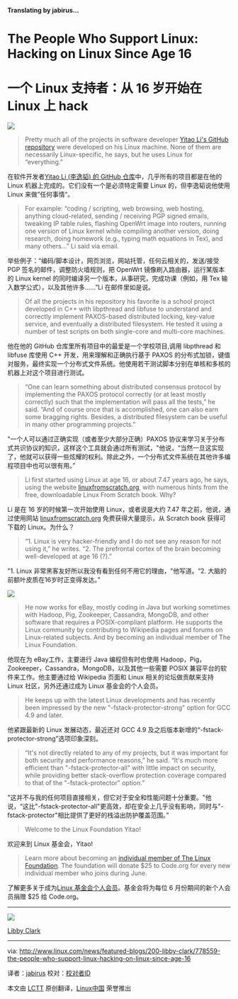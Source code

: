 **Translating by jabirus...**

The People Who Support Linux: Hacking on Linux Since Age 16 
================================================================================

一个 Linux 支持者：从 16 岁开始在 Linux 上 hack
================================================================================

![](http://www.linux.com/images/stories/41373/Yitao-Li.png)

>Pretty much all of the projects in software developer [Yitao Li's GitHub repository][1] were developed on his Linux machine. None of them are necessarily Linux-specific, he says, but he uses Linux for “everything.”

在软件开发者[Yitao Li (李逸韬) 的 GitHub 仓库][1]中，几乎所有的项目都是在他的 Linux 机器上完成的。它们没有一个是必须特定需要 Linux 的，但李逸韬说他使用 Linux 来做”任何事情“。

>For example: “coding / scripting, web browsing, web hosting, anything cloud-related, sending / receiving PGP signed emails, tweaking IP table rules, flashing OpenWrt image into routers, running one version of Linux kernel while compiling another version, doing research, doing homework (e.g., typing math equations in Tex), and many others...” Li said via email.

举些例子：“编码/脚本设计，网页浏览，网站托管，任何云相关的，发送/接受 PGP 签名的邮件，调整防火墙规则，把 OpenWrt 镜像刷入路由器，运行某版本的 Linux kernel 的同时编译另一个版本，从事研究，完成功课（例如，用 Tex 输入数学公式），以及其他许多......”Li 在邮件里如是说。

>Of all the projects in his repository his favorite is a school project developed in C++ with libpthread and libfuse to understand and correctly implement PAXOS-based distributed locking, key-value service, and eventually a distributed filesystem. He tested it using a number of test scripts on both single-core and multi-core machines.

他在他的 GitHub 仓库里所有项目中的最爱是一个学校项目,调用 libpthread 和 libfuse 库使用 C++ 开发，用来理解和正确执行基于 PAXOS 的分布式加锁，键值对服务，最终实现一个分布式文件系统。他使用若干测试脚本分别在单核和多核的机器上对这个项目进行测试。


>“One can learn something about distributed consensus protocol by implementing the PAXOS protocol correctly (or at least mostly correctly) such that the implementation will pass all the tests,” he said. “And of course once that is accomplished, one can also earn some bragging rights. Besides, a distributed filesystem can be useful in many other programming projects.”

"一个人可以通过正确实现（或者至少大部分正确）PAXOS 协议来学习关于分布式共识协议的知识，这样这个工具就会通过所有测试，"他说，“当然一旦这实现了，他就可以获得一些炫耀的权利。除此之外，一个分布式文件系统在其他许多编程项目中也可以很有用。”

>Li first started using Linux at age 16, or about 7.47 years ago, he says, using the website [linuxfromscratch.org][2], with numerous hints from the free, downloadable Linux From Scratch book. Why?

Li 是在 16 岁的时候第一次开始使用 Linux，或者说是大约 7.47 年之前，他说，通过使用网站 [linuxfromscratch.org][2] 免费获得大量提示，从 Scratch book 获得可下载的 Linux。为什么？

>“1. Linux is very hacker-friendly and I do not see any reason for not using it,” he writes. “2. The prefrontal cortex of the brain becoming well-developed at age 16 (?).”


"1. Linux 非常黑客友好所以我没有看到任何不用它的理由，"他写道。“2. 大脑的前额叶皮质在16岁时正变得发达。”

[![](http://www.linux.com/images/stories/41373/ldc_peop_linux.png)][3]

>He now works for eBay, mostly coding in Java but working sometimes with Hadoop, Pig, Zookeeper, Cassandra, MongoDB, and other software that requires a POSIX-compliant platform. He supports the Linux community by contributing to Wikipedia pages and forums on Linux-related subjects. And by becoming an individual member of The Linux Foundation.


他现在为 eBay工作，主要进行 Java 编程但有时也使用 Hadoop，Pig，Zookeeper，Cassandra，MongoDB，以及其他一些需要 POSIX 兼容平台的软件来工作。他主要通过给 Wikipedia 页面和 Linux 相关的论坛做贡献来支持 Linux 社区，另外还通过成为 Linux 基金会的个人会员。

>He keeps up with the latest Linux developments and has recently been impressed by the new "-fstack-protector-strong" option for GCC 4.9 and later.

他紧跟最新的 Linux 发展动态，最近还对 GCC 4.9 及之后版本新增的“-fstack-protector-strong”选项印象深刻。


>“It's not directly related to any of my projects, but it was important for both security and performance reasons,” he said. “It's much more efficient than "-fstack-protector-all" with little impact on security, while providing better stack-overflow protection coverage compared to that of the "-fstack-protector" option.”

"这并不与我的任何项目直接相关，但它对于安全和性能问题十分重要。"他说，“这比"-fstack-protector-all"更高效，却在安全上几乎没有影响，同时与"-fstack-protector"相比提供了更好的栈溢出防护覆盖范围。”



>Welcome to the Linux Foundation Yitao!


欢迎来到 Linux 基金会，Yitao!


>Learn more about becoming an [individual member of The Linux Foundation][3]. The foundation will donate $25 to Code.org for every new individual member who joins during June.


了解更多关于成为[Linux 基金会个人会员][3]。基金会将为每位 6 月份期间的新个人会员捐赠 $25 给 Code.org。


----------

![](http://www.linux.com/community/forums/avatar/41373/catid/200-libby-clark/thumbnail/large/cache/1331753338)

[Libby Clark][4]

--------------------------------------------------------------------------------

via: http://www.linux.com/news/featured-blogs/200-libby-clark/778559-the-people-who-support-linux-hacking-on-linux-since-age-16

译者：[jabirus](https://github.com/jabirus) 校对：[校对者ID](https://github.com/校对者ID)

本文由 [LCTT](https://github.com/LCTT/TranslateProject) 原创翻译，[Linux中国](http://linux.cn/) 荣誉推出

[1]:https://github.com/yl790
[2]:http://linuxfromscratch.org/
[3]:https://www.linuxfoundation.org/about/join/individual
[4]:http://www.linux.com/community/forums/person/41373/catid/200-libby-clark